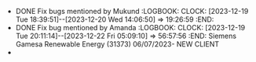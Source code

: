 - DONE Fix bugs mentioned by Mukund
  :LOGBOOK:
  CLOCK: [2023-12-19 Tue 18:39:51]--[2023-12-20 Wed 14:06:50] =>  19:26:59
  :END:
- DONE Fix bug mentioned by Amanda
  :LOGBOOK:
  CLOCK: [2023-12-19 Tue 20:11:14]--[2023-12-22 Fri 05:09:10] =>  56:57:56
  :END:
  Siemens Gamesa Renewable Energy
  (31373)
  06/07/2023- NEW CLIENT
-